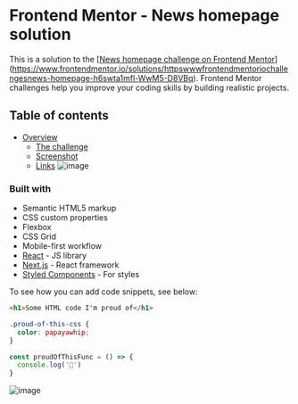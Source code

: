 # Frontend Mentor - News homepage solution

This is a solution to the [[News homepage challenge on Frontend Mentor](https://www.frontendmentor.io/challenges/news-homepage-H6SWTa1MFl)](https://www.frontendmentor.io/solutions/httpswwwfrontendmentoriochallengesnews-homepage-h6swta1mfl-WwM5-D8VBq). Frontend Mentor challenges help you improve your coding skills by building realistic projects. 

## Table of contents

- [Overview](#overview)
  - [The challenge](#the-challenge)
  - [Screenshot](#screenshot)
  - [Links](#links)
![image](https://github.com/user-attachments/assets/ff3ca661-ed69-4090-9bee-bebdf4aded75)

### Built with

- Semantic HTML5 markup
- CSS custom properties
- Flexbox
- CSS Grid
- Mobile-first workflow
- [React](https://reactjs.org/) - JS library
- [Next.js](https://nextjs.org/) - React framework
- [Styled Components](https://styled-components.com/) - For styles


To see how you can add code snippets, see below:

```html
<h1>Some HTML code I'm proud of</h1>
```
```css
.proud-of-this-css {
  color: papayawhip;
}
```
```js
const proudOfThisFunc = () => {
  console.log('🎉')
}
```
![image](https://github.com/user-attachments/assets/3346f804-8e62-4975-a8d1-20248cb451ad)
